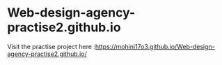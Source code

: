 # Web-design-agency-practise2.github.io
Visit the practise project here :https://mohini17o3.github.io/Web-design-agency-practise2.github.io/
